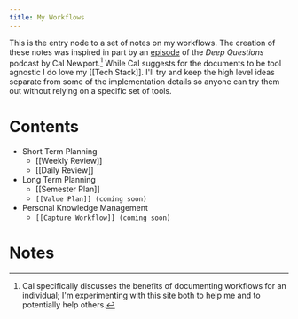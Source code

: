 ```yaml
---
title: My Workflows
---
```


This is the entry node to a set of notes on my workflows. The creation of these notes was inspired in part by an [episode](https://podcasts.apple.com/us/podcast/ep-81-how-do-i-avoid-burnout/id1515786216?i=1000514013146) of the *Deep Questions* podcast by Cal Newport.[^1] While Cal suggests for the documents to be tool agnostic I do love my [[Tech Stack]]. I'll try and keep the high level ideas separate from some of the implementation details so anyone can try them out without relying on a specific set of tools.

# Contents
- Short Term Planning
	- [[Weekly Review]]	
	- [[Daily Review]]
- Long Term Planning
	- [[Semester Plan]]
	- `[[Value Plan]] (coming soon) `
- Personal Knowledge Management
	- `[[Capture Workflow]] (coming soon)`

# Notes
[^1]: Cal specifically discusses the benefits of documenting workflows for an individual; I'm experimenting with this site both to help me and to potentially help others. 
